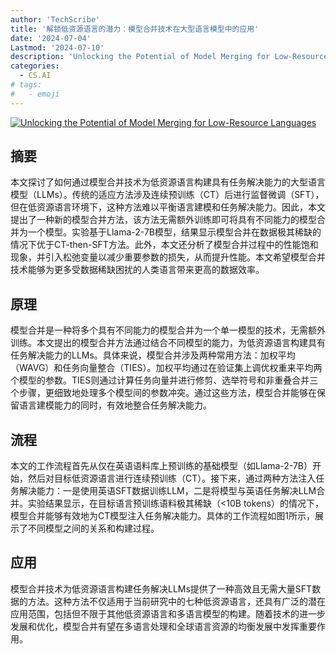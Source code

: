 ```yaml
---
author: 'TechScribe'
title: '解锁低资源语言的潜力：模型合并技术在大型语言模型中的应用'
date: '2024-07-04'
Lastmod: '2024-07-10'
description: 'Unlocking the Potential of Model Merging for Low-Resource Languages'
categories:
  - CS.AI
# tags:
#   - emoji
---
```


[![Unlocking the Potential of Model Merging for Low-Resource Languages](https://arxiv-research-1301205113.cos.ap-guangzhou.myqcloud.com/images/2407.03994v2.pdf_0.jpg)](https://arxiv.org/abs/2407.03994v2)

## 摘要

本文探讨了如何通过模型合并技术为低资源语言构建具有任务解决能力的大型语言模型（LLMs）。传统的适应方法涉及连续预训练（CT）后进行监督微调（SFT），但在低资源语言环境下，这种方法难以平衡语言建模和任务解决能力。因此，本文提出了一种新的模型合并方法，该方法无需额外训练即可将具有不同能力的模型合并为一个模型。实验基于Llama-2-7B模型，结果显示模型合并在数据极其稀缺的情况下优于CT-then-SFT方法。此外，本文还分析了模型合并过程中的性能饱和现象，并引入松弛变量以减少重要参数的损失，从而提升性能。本文希望模型合并技术能够为更多受数据稀缺困扰的人类语言带来更高的数据效率。<!--more-->

## 原理

模型合并是一种将多个具有不同能力的模型合并为一个单一模型的技术，无需额外训练。本文提出的模型合并方法通过结合不同模型的能力，为低资源语言构建具有任务解决能力的LLMs。具体来说，模型合并涉及两种常用方法：加权平均（WAVG）和任务向量整合（TIES）。加权平均通过在验证集上调优权重来平均两个模型的参数。TIES则通过计算任务向量并进行修剪、选举符号和非重叠合并三个步骤，更细致地处理多个模型间的参数冲突。通过这些方法，模型合并能够在保留语言建模能力的同时，有效地整合任务解决能力。

## 流程

本文的工作流程首先从仅在英语语料库上预训练的基础模型（如Llama-2-7B）开始，然后对目标低资源语言进行连续预训练（CT）。接下来，通过两种方法注入任务解决能力：一是使用英语SFT数据训练LLM，二是将模型与英语任务解决LLM合并。实验结果显示，在目标语言预训练语料极其稀缺（<10B tokens）的情况下，模型合并能够有效地为CT模型注入任务解决能力。具体的工作流程如图1所示，展示了不同模型之间的关系和构建过程。

## 应用

模型合并技术为低资源语言构建任务解决LLMs提供了一种高效且无需大量SFT数据的方法。这种方法不仅适用于当前研究中的七种低资源语言，还具有广泛的潜在应用范围，包括但不限于其他低资源语言和多语言模型的构建。随着技术的进一步发展和优化，模型合并有望在多语言处理和全球语言资源的均衡发展中发挥重要作用。
